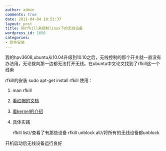```yaml
---
author: admin
comments: true
date: 2011-04-04 10:53:37
layout: post
title: 用rfkill来控制linux下的无线设备
wordpress_id: 1656
categories:
- 软件安装
---
```


我的hpv3608,ubuntu从10.04升级到10.10之后，无线控制的那个开关就一直没有办法用，无论拨向那一边都无法打开无线。在ubuntu中文论文找到了rfkill这一个线索

rfkill的安装
    sudo apt-get install rfkill 
使用：

1. man rfkill
2. [看红帽的文档](http://docs.redhat.com/docs/zh-CN/Red_Hat_Enterprise_Linux/6/html/Power_Management_Guide/RFKill.html)
3. [看kernel的介绍](http://www.mjmwired.net/kernel/Documentation/rfkill.txt)
4. 具体实践

    rfkill list//查看了有那些设备
    rfkill unblock all//将所有的无线设备都unblock

开机启动后无线设备运行良好

